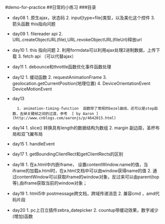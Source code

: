 #demo-for-practice
##日常的小练习
###目录

* day08
        1. 原生ajax，状态码
        2. input[type=file]类型，以及美化这个控件
        3. 箭头函数  this指向问题
* day09
        1. filereader api
        2. URL.createObjectURL(file),URL.revokeObjectURL(fileUrl)释放url
* day10
        1. this 指向问题
        2. 利用formdata可以利用ajax处理2进制数据，上传下载
        3. fetch  api   （可以代替ajax）
* day11
        1. debounce和throttle函数优化事件函数处理
* day12
        1. 缓动函数
        2. requestAnimationFrame
        3. geolocation.getCurrentPosition(地理位置)
        4. DeviceOrientationEvent DeviceMotionEvent
* day13



        1. animation-timing-function  函数除了常规的bezel曲线，还可以是step函数，去掉关键帧之间的过渡，参考  [ by Aaron ](http://www.cnblogs.com/aaronjs/p/4642015.html)
* day14
        1. slice()   转换具有length的数据结构为数组
        2. margin 副边距，圣杯布局和双飞翼布局
* day15
        1. handleEvent

* day17
        1. getBoundingClientRect和getClientRects的区别

* day18
        1. 在a.html中内嵌iframe， 设置contentWindow.name的值，当iframe的加载a.html时，在a.html文档中可以由window获得name的值
        2.  通过contentWindow可以获取iframe的window对象，反过来可以由parent(top等),由iframe获取当前的window对象；
* day19
        1. html5中  postmessage跨文档，跨域传递消息
        2.  兼容cmd  ，amd代码片段

* day20 
        1. pc上日立插件zebra_datepicker
        2. countup带缓动效果，数字减少(增加)函数




